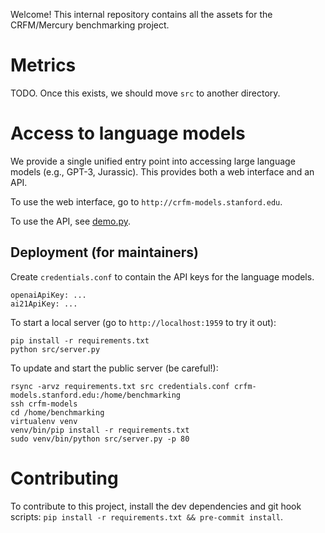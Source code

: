 Welcome!  This internal repository contains all the assets for the CRFM/Mercury benchmarking project.

# Metrics

TODO.  Once this exists, we should move `src` to another directory.

# Access to language models

We provide a single unified entry point into accessing large language models
(e.g., GPT-3, Jurassic).  This provides both a web interface and an API.

To use the web interface, go to `http://crfm-models.stanford.edu`.

To use the API, see [demo.py](demo.py).

## Deployment (for maintainers)

Create `credentials.conf` to contain the API keys for the language models.

    openaiApiKey: ...
    ai21ApiKey: ...

To start a local server (go to `http://localhost:1959` to try it out):

    pip install -r requirements.txt
    python src/server.py

To update and start the public server (be careful!):

    rsync -arvz requirements.txt src credentials.conf crfm-models.stanford.edu:/home/benchmarking
    ssh crfm-models
    cd /home/benchmarking
    virtualenv venv
    venv/bin/pip install -r requirements.txt
    sudo venv/bin/python src/server.py -p 80

# Contributing

To contribute to this project, install the dev dependencies and git hook scripts:
`pip install -r requirements.txt && pre-commit install`.